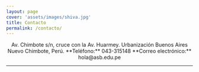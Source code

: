 ```yaml
---
layout: page
cover: 'assets/images/shiva.jpg'
title: Contacto
permalink: /contacto/
---
```


<p align="center">
Av. Chimbote s/n, cruce con la Av. Huarmey.  
Urbanización Buenos Aires  
Nuevo Chimbote, Perú.  
**Teléfono:** 043-315148  
**Correo electrónico:** hola@asb.edu.pe
</p>

<hr>

<amp-img width="600"
  height="300"
  layout="responsive"
  src="/assets/images/frontis.jpg">
</amp-img>

<amp-iframe width="600"
  title="Colegio Augusto Salazar Bondy en Google Maps"
  height="400"
  layout="responsive"
  sandbox="allow-scripts allow-same-origin allow-popups"
  frameborder="0"
  src="https://www.google.com/maps/embed/v1/place?key=AIzaSyCKRsMKqva_S1qz_wNU8oB5NixGYi5KCz8&q=place_id:ChIJbYN6SU6Eq5ERC5E1FH7E728">
</amp-iframe>
